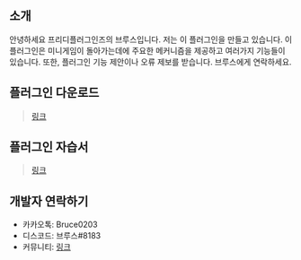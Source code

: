 
## 소개
안녕하세요 프리디플러그인즈의 브루스입니다. 저는 이 플러그인을 만들고 있습니다.
이 플러그인은 미니게임이 돌아가는데에 주요한 메커니즘을 제공하고 여러가지 기능들이 있습니다. 
또한, 플러그인 기능 제안이나 오류 제보를 받습니다. 브루스에게 연락하세요. 

## 플러그인 다운로드 
> [링크](https://github.com/FreedyPlugins/FreedyMinigameMaker/raw/master/FreedyMinigameMaker.jar)

## 플러그인 자습서
> [링크](https://github.com/FreedyPlugins/FreedyMinigameMaker/wiki)

## 개발자 연락하기
- 카카오톡: Bruce0203
- 디스코드: 브루스#8183
- 커뮤니티: [링크](https://discord.gg/xej5Ut3)

